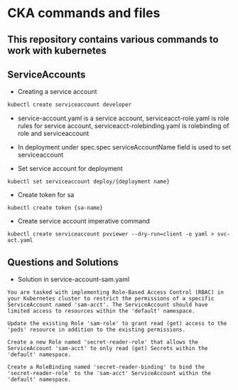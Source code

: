 # CKA commands and files

## This repository contains various commands to work with kubernetes

## ServiceAccounts

- Creating a service account
```sh
kubectl create serviceaccount developer
```

- service-account.yaml is a service account, serviceacct-role.yaml is role rules for service account, serviceacct-rolebinding.yaml is rolebinding of role and serviceaccount

- In deployment under spec.spec serviceAccountName field is used to set serviceaccount

- Set service account for deployment
```
kubectl set serviceaccount deploy/{deployment name}
```

- Create token for sa
```
kubectl create token {sa-name}
```

- Create service account imperative command
```
kubectl create serviceaccount pvviewer --dry-run=client -o yaml > svc-act.yaml
```

## Questions and Solutions

- Solution in service-account-sam.yaml
```
You are tasked with implementing Role-Based Access Control (RBAC) in your Kubernetes cluster to restrict the permissions of a specific ServiceAccount named 'sam-acct'. The ServiceAccount should have limited access to resources within the 'default' namespace.

Update the existing Role 'sam-role' to grant read (get) access to the 'pods' resource in addition to the existing permissions.

Create a new Role named 'secret-reader-role' that allows the ServiceAccount 'sam-acct' to only read (get) Secrets within the 'default' namespace.

Create a RoleBinding named 'secret-reader-binding' to bind the 'secret-reader-role' to the 'sam-acct' ServiceAccount within the 'default' namespace.
```